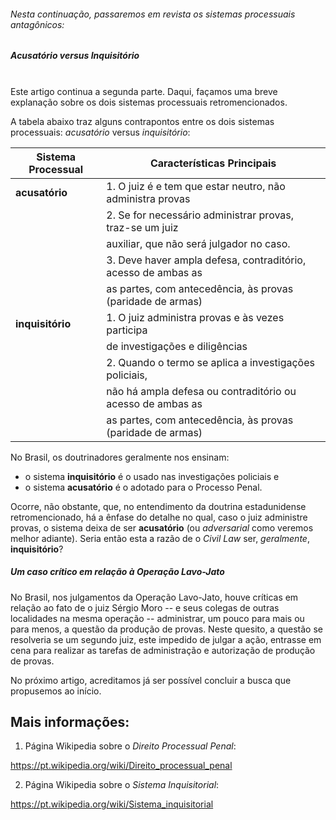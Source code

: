 ###### Nesta continuação, passaremos em revista os sistemas processuais antagônicos: 
##### **Acusatório** versus **Inquisitório**

<br>
Este artigo continua a segunda parte. Daqui, façamos uma breve explanação sobre os dois sistemas processuais retromencionados.

A tabela abaixo traz alguns contrapontos entre os dois sistemas processuais: _acusatório_ versus _inquisitório_:

| Sistema Processual | Características Principais                                   |
|--------------------|--------------------------------------------------------------|
| **acusatório**     | 1. O juiz é e tem que estar neutro, não administra provas    |
|                    | 2. Se for necessário administrar provas, traz-se um juiz     |
|                    |    auxiliar, que não será julgador no caso.                  |
|                    | 3. Deve haver ampla defesa, contraditório, acesso de ambas as|
|                    |    as partes, com antecedência, às provas (paridade de armas)|
| **inquisitório**   | 1. O juiz administra provas e às vezes participa             |
|                    |    de investigações e diligências                            |
|                    | 2. Quando o termo se aplica a investigações policiais,       |
|                    |    não há ampla defesa ou contraditório ou acesso de ambas as|
|                    |    as partes, com antecedência, às provas (paridade de armas)|


No Brasil, os doutrinadores geralmente nos ensinam:

- o sistema **inquisitório** é o usado nas investigações policiais e 
- o sistema **acusatório** é o adotado para o Processo Penal.

Ocorre, não obstante, que, no entendimento da doutrina estadunidense retromencionado, há a ênfase do detalhe no qual, caso o juiz administre provas, o sistema deixa de ser **acusatório** (ou _adversarial_ como veremos melhor adiante). Seria então esta a razão de o _Civil Law_ ser, _geralmente_, **inquisitório**?

##### Um caso crítico em relação à Operação Lavo-Jato

No Brasil, nos julgamentos da Operação Lavo-Jato, houve críticas em relação ao fato de o juiz Sérgio Moro -- e seus colegas de outras localidades na mesma operação -- administrar, um pouco para mais ou para menos, a questão da produção de provas. Neste quesito, a questão se resolveria se um segundo juiz, este impedido de julgar a ação, entrasse em cena para realizar as tarefas de administração e autorização de produção de provas.

No próximo artigo, acreditamos já ser possível concluir a busca que propusemos ao início.

Mais informações:
-----------------

1) Página Wikipedia sobre o _Direito Processual Penal_:

https://pt.wikipedia.org/wiki/Direito_processual_penal

2) Página Wikipedia sobre o _Sistema Inquisitorial_:

https://pt.wikipedia.org/wiki/Sistema_inquisitorial


